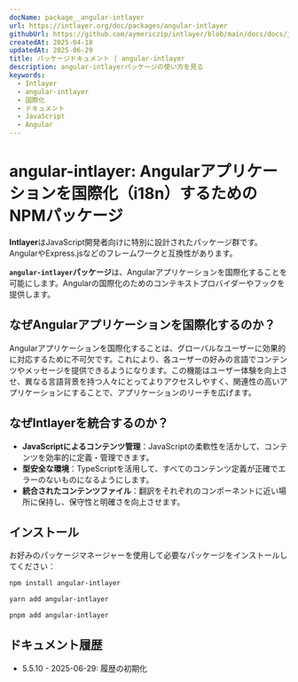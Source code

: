 ```yaml
---
docName: package__angular-intlayer
url: https://intlayer.org/doc/packages/angular-intlayer
githubUrl: https://github.com/aymericzip/intlayer/blob/main/docs/docs/ja/packages/angular-intlayer/index.md
createdAt: 2025-04-18
updatedAt: 2025-06-29
title: パッケージドキュメント | angular-intlayer
description: angular-intlayerパッケージの使い方を見る
keywords:
  - Intlayer
  - angular-intlayer
  - 国際化
  - ドキュメント
  - JavaScript
  - Angular
---
```


# angular-intlayer: Angularアプリケーションを国際化（i18n）するためのNPMパッケージ

**Intlayer**はJavaScript開発者向けに特別に設計されたパッケージ群です。AngularやExpress.jsなどのフレームワークと互換性があります。

**`angular-intlayer`パッケージ**は、Angularアプリケーションを国際化することを可能にします。Angularの国際化のためのコンテキストプロバイダーやフックを提供します。

## なぜAngularアプリケーションを国際化するのか？

Angularアプリケーションを国際化することは、グローバルなユーザーに効果的に対応するために不可欠です。これにより、各ユーザーの好みの言語でコンテンツやメッセージを提供できるようになります。この機能はユーザー体験を向上させ、異なる言語背景を持つ人々にとってよりアクセスしやすく、関連性の高いアプリケーションにすることで、アプリケーションのリーチを広げます。

## なぜIntlayerを統合するのか？

- **JavaScriptによるコンテンツ管理**：JavaScriptの柔軟性を活かして、コンテンツを効率的に定義・管理できます。
- **型安全な環境**：TypeScriptを活用して、すべてのコンテンツ定義が正確でエラーのないものになるようにします。
- **統合されたコンテンツファイル**：翻訳をそれぞれのコンポーネントに近い場所に保持し、保守性と明確さを向上させます。

## インストール

お好みのパッケージマネージャーを使用して必要なパッケージをインストールしてください：

```bash packageManager="npm"
npm install angular-intlayer
```

```bash packageManager="yarn"
yarn add angular-intlayer
```

```bash packageManager="pnpm"
pnpm add angular-intlayer
```

## ドキュメント履歴

- 5.5.10 - 2025-06-29: 履歴の初期化
